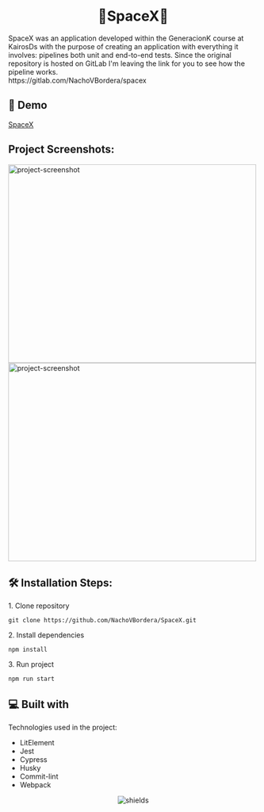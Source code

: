 <h1 align="center" id="title">🚀SpaceX🚀</h1>

<p id="description">SpaceX was an application developed within the GeneracionK course at KairosDs with the purpose of creating an application with everything it involves: pipelines both unit and end-to-end tests. Since the original repository is hosted on GitLab I'm leaving the link for you to see how the pipeline works.<br> https://gitlab.com/NachoVBordera/spacex</p>



<h2>🚀 Demo</h2>

[SpaceX](https://spacex-e5bb6.web.app/)

<h2>Project Screenshots:</h2>

<img src="https://i.postimg.cc/1tjNJ2dd/Captura-de-pantalla-2023-09-19-213917.png" alt="project-screenshot" width="500" height="400/">

<img src="https://i.postimg.cc/524L9B8n/Captura-de-pantalla-2023-09-19-214030.png" alt="project-screenshot" width="500" height="400/">

<h2>🛠️ Installation Steps:</h2>

<p>1. Clone repository</p>

```
git clone https://github.com/NachoVBordera/SpaceX.git
```

<p>2. Install dependencies</p>

```
npm install
```

<p>3. Run project</p>

```
npm run start
```
  
<h2>💻 Built with</h2>

Technologies used in the project:

*   LitElement
*   Jest
*   Cypress
*   Husky
*   Commit-lint
*   Webpack

<p align="center"><img src="https://img.shields.io/badge/MADE_WITH_%E2%9D%A4%EF%B8%8F_BY_NACHO-bb69ff" alt="shields"></p>
